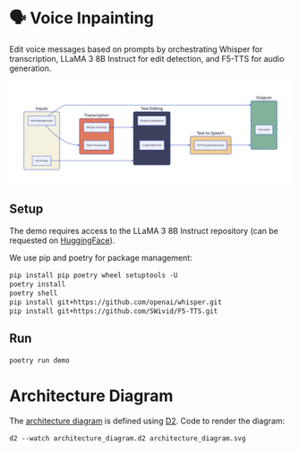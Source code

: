 # 🗣️ Voice Inpainting
Edit voice messages based on prompts by orchestrating Whisper for transcription, LLaMA 3 8B Instruct for edit detection, and F5-TTS for audio generation.

![Architecture diagram](./architecture_diagram.svg)

## Setup
The demo requires access to the LLaMA 3 8B Instruct repository (can be requested on [HuggingFace](https://huggingface.co/meta-llama/Llama-3.1-8B-Instruct)).

We use pip and poetry for package management:
```
pip install pip poetry wheel setuptools -U
poetry install
poetry shell
pip install git+https://github.com/openai/whisper.git 
pip install git+https://github.com/SWivid/F5-TTS.git
```

## Run
```
poetry run demo
```

# Architecture Diagram
The [architecture diagram](./architecture_diagram.svg) is defined using [D2](https://github.com/terrastruct/d2). Code to render the diagram:
```
d2 --watch architecture_diagram.d2 architecture_diagram.svg
```
